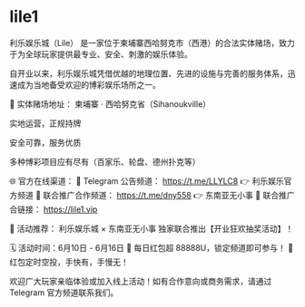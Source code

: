 # lile1
利乐娱乐城（Lile） 是一家位于柬埔寨西哈努克市（西港）的合法实体赌场，致力于为全球玩家提供最专业、安全、刺激的娱乐体验。

自开业以来，利乐娱乐城凭借优越的地理位置、先进的设施与完善的服务体系，迅速成为当地备受欢迎的博彩娱乐场所之一。

🏢 实体赌场地址：
柬埔寨 · 西哈努克省（Sihanoukville）

实地运营，正规持牌

安全可靠，服务优质

多种博彩项目应有尽有（百家乐、轮盘、德州扑克等）

🌐 官方在线渠道：
📢 Telegram 公告频道： https://t.me/LLYLC8
👉 利乐娱乐官方频道
📢 联合推广合作频道： https://t.me/dny558
👉 东南亚无小事
📢 联合推广合链接： https://lile1.vip

🎉 活动推荐：
利乐娱乐城 × 东南亚无小事 独家联合推出【开业狂欢抽奖活动】！

🗓 活动时间：6月10日 - 6月16日
🎁 每日红包超 88888U，锁定频道即可参与！
💬 红包定时空投，手快有，手慢无！

欢迎广大玩家亲临体验或加入线上活动！如有合作意向或商务需求，请通过 Telegram 官方频道联系我们。
